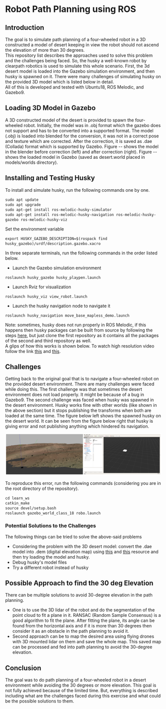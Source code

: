 # Robot Path Planning using ROS

## Introduction
The goal is to simulate path planning of a four-wheeled robot in a 3D constructed a model of desert keeping in view the robot should not ascend the elevation of more than 30 degrees.  
This repository list describes the approaches used to solve this problem and the challenges being faced. So, the husky a well-known robot by clearpath robotics is used to simulate this whole scenario. First, the 3d desert model is loaded into the Gazebo simulation environment, and then husky is spawned on it. There were many challenges of simulating husky on the provided 3D model which is listed below in detail.  
All of this is developed and tested with Ubuntu18, ROS Melodic, and Gazebo9.

## Loading 3D Model in Gazebo
A 3D constructed model of the desert is provided to spawn the four-wheeled robot. Initially, the model was in .obj format which the gazebo does not support and has to be converted into a supported format. The model (.obj) is loaded into blended for the conversion, it was not in a correct pose and texture which are corrected. After the correction, it is saved as .dae (Collada) format which is supported by Gazebo. Figure -- shows the model in the blender before correction (left) and after correction (right). Figure -- shows the loaded model in Gazebo (saved as desert.world placed in models/worlds directory).


## Installing and Testing Husky
To install and simulate husky, run the following commands one by one.
```
sudo apt update
sudo apt upgrade
sudo apt-get install ros-melodic-husky-simulator
sudo apt-get install ros-melodic-husky-navigation ros-melodic-husky-gazebo ros-melodic-husky-viz
```
Set the environment variable
```
export HUSKY_GAZEBO_DESCRIPTION=$(rospack find husky_gazebo)/urdf/description.gazebo.xacro
```
In three separate terminals, run the following commands in the order listed below.
- Launch the Gazebo simulation environment
```
roslaunch husky_gazebo husky_playpen.launch
```
- Launch Rviz for visualization
```
roslaunch husky_viz view_robot.launch
```

- Launch the husky navigation node to navigate it
```
roslaunch husky_navigation move_base_mapless_demo.launch
```

Note: sometimes, husky does not run properly in ROS Melodic, if this happens then husky packages can be built from source by following the steps [here](https://answers.ros.org/question/256756/how-to-install-husky-simulator-in-kinetic/), but just clone the first repository as it contains all the packages of the second and third repository as well.  
A glips of how this works is shown below. To watch high resolution video follow the link [this](https://youtu.be/2wyo-RTvQVg) and [this](https://youtu.be/XJE7356JK8o).


## Challenges
Getting back to the original goal that is to navigate a four-wheeled robot on the provided desert environment. There are many challenges were faced while doing this. The first challenge was that sometimes the desert environment does not load properly. It might be because of a bug in Gazebo9. The second challenge was faced when husky was spawned in the desert environment. Husky works fine with other worlds (like shown in the above section) but it stops publishing the transforms when both are loaded at the same time. The figure below left shows the spawned husky on the desert world. It can be seen from the figure below right that husky is giving error and not publishing anything which hindered its navigation. 


![Desert husky](./figures/huskt_desert_collage.jpg)

To reproduce this error, run the following commands (considering you are in the root directory of the repository).
```
cd learn_ws
catkin_make
source devel/setup.bash
roslaunch gazebo_world_class_18 robo.launch 
```


### Potential Solutions to the Challenges
The following things can be tried to solve the above-said problems
- Considering the problem with the 3D desert model: convert the .dae model into .dem (digital elevation map) using [this](http://gazebosim.org/tutorials/?tut=dem) and [this](https://gis.stackexchange.com/questions/110492/how-to-extract-dem-digital-elevation-model-from-3d-model) resource and then try loading the model and husky.
- Debug husky's model files
- Try a different robot instead of husky


## Possible Approach to find the 30 deg Elevation
There can be multiple solutions to avoid 30-degree elevation in the path planning.
- One is to use the 3D lidar of the robot and do the segmentation of the point cloud to fit a plane in it. RANSAC (Random Sample Consensus) is a good algorithm to fit the plane. After fitting the plane, its angle can be found from the horizontal axis and if it is more than 30 degrees then consider it as an obstacle in the path planning to avoid it.
- Second approach can be to map the desired area using flying drones with 3D mounted lidar on them and save the whole map. This saved map can be processed and fed into path planning to avoid the 30-degree elevation. 

## Conclusion
The goal was to do path planning of a four-wheeled robot in a desert environment while avoiding the 30 degrees or more elevation. This goal is not fully achieved because of the limited time. But, everything is described including what are the challenges faced during this exercise and what could be the possible solutions to them. 
